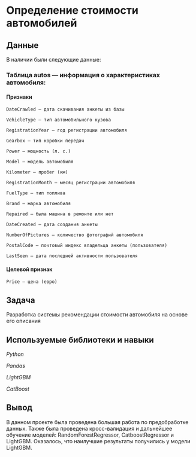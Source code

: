 # Определение стоимости автомобилей


## Данные

В наличии были следующие данные:

### Таблица autos — информация о характеристиках автомобиля:

#### Признаки

    DateCrawled — дата скачивания анкеты из базы

    VehicleType — тип автомобильного кузова

    RegistrationYear — год регистрации автомобиля

    Gearbox — тип коробки передач

    Power — мощность (л. с.)

    Model — модель автомобиля

    Kilometer — пробег (км)

    RegistrationMonth — месяц регистрации автомобиля

    FuelType — тип топлива

    Brand — марка автомобиля

    Repaired — была машина в ремонте или нет

    DateCreated — дата создания анкеты

    NumberOfPictures — количество фотографий автомобиля

    PostalCode — почтовый индекс владельца анкеты (пользователя)

    LastSeen — дата последней активности пользователя

#### Целевой признак
    Price — цена (евро)


## Задача

Разработка системы рекомендации стоимости автомобиля на основе его описания

## Используемые библиотеки и навыки

*Python*

*Pandas*

*LightGBM*

*CatBoost*

## Вывод

В данном проекте была проведена большая работа по предобработке данных. Также была проведена кросс-валидация и дальнейшее обучение моделей: RandomForestRegressor, CatboostRegressor и LightGBM. Оказалось, что наилучшие результаты получились у модели LightGBM.
